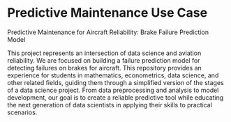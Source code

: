 # Predictive Maintenance Use Case
Predictive Maintenance for Aircraft Reliability: Brake Failure Prediction Model

This project represents an intersection of data science and aviation reliability. We are focused on building a failure prediction model for detecting failures on brakes for aircraft. This repository provides an experience for students in mathematics, econometrics, data science, and other related fields, guiding them through a simplified version of the stages of a data science project. From data preprocessing and analysis to model development, our goal is to create a reliable predictive tool while educating the next generation of data scientists in applying their skills to practical scenarios.
